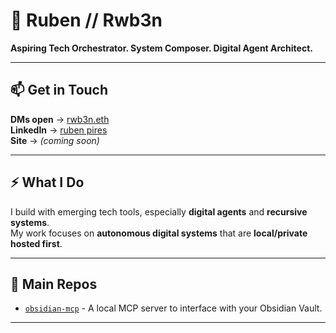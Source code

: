 # 🧬 Ruben // Rwb3n  

**Aspiring Tech Orchestrator. System Composer. Digital Agent Architect.**  

---
## 📫 Get in Touch  

**DMs open** → [rwb3n.eth](https://warpcast.com/rwb3n.eth)  
**LinkedIn** → [ruben pires](https://www.linkedin.com/in/ruben-pires-5a967a273/)  
**Site** → _(coming soon)_

---
## ⚡️ What I Do  

I build with emerging tech tools, especially **digital agents** and **recursive systems**.  
My work focuses on **autonomous digital systems** that are **local/private hosted first**.

---
## 🔗 Main Repos  

- [`obsidian-mcp`](https://github.com/Rwb3n/obsidian-mcp) - A local MCP server to interface with your Obsidian Vault.

---

